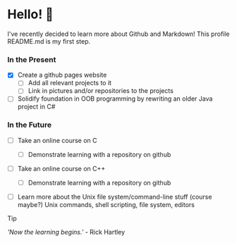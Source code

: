 # Hello! 👋

I've recently decided to learn more about Github and Markdown! This profile README.md is my first step.

### In the Present
- [X] Create a github pages website
  - [ ] Add all relevant projects to it
  - [ ] Link in pictures and/or repositories to the projects 
- [ ] Solidify foundation in OOB programming by rewriting an older Java project in C#

### In the Future
- [ ] Take an online course on C
  - [ ] Demonstrate learning with a repository on github  
- [ ] Take an online course on C++
  - [ ] Demonstrate learning with a repository on github   
- [ ] Learn more about the Unix file system/command-line stuff (course maybe?) Unix commands, shell scripting, file system, editors



> [!TIP]
> _'Now the learning begins.'_ - Rick Hartley

<!--
ARCHIVE


-->
